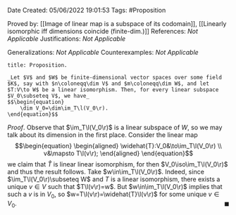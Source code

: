 <div class="topSpace"></div>

Date Created: 05/06/2022 19:01:53
Tags: #Proposition

Proved by: [[Image of linear map is a subspace of its codomain]], [[Linearly isomorphic iff dimensions coincide (finite-dim.)]]
References: _Not Applicable_
Justifications: _Not Applicable_

Generalizations: _Not Applicable_
Counterexamples: _Not Applicable_

``` ad-Proposition
title: Proposition.

_Let $V$ and $W$ be finite-dimensional vector spaces over some field $K$, say with $n\coloneqq\dim V$ and $m\coloneqq\dim W$, and let $T:V\to W$ be a linear isomorphism. Then, for every linear subspace $V_0\subseteq V$, we have_
$$\begin{equation}
    \dim V_0=\dim\im_T\l(V_0\r).
\end{equation}$$

```

_Proof_. Observe that $\im_T\l(V_0\r)$ is a linear subspace of $W$, so we may talk about its dimension in the first place. Consider the linear map
$$\begin{equation}
    \begin{aligned}
        \widehat{T}:V_0&\to\im_T\l(V_0\r) \\
        v&\mapsto T\l(v\r);
    \end{aligned}
\end{equation}$$
we claim that $\widehat{T}$ is linear linear isomorphism, for then $V_0\iso\im_T\l(V_0\r)$ and thus the result follows. Take $w\in\im_T\l(V_0\r)$. Indeed, since $\im_T\l(V_0\r)\subseteq W$ and $T$ is a linear isomorphism, there exists a unique $v\in V$ such that $T\l(v\r)=w$. But $w\in\im_T\l(V_0\r)$ implies that such a $v$ is in $V_0$, so $w=T\l(v\r)=\widehat{T}\l(v\r)$ for some unique $v\in V_0$.<span style="float:right;">$\blacksquare$</span>
